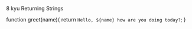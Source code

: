 8 kyu
Returning Strings

function greet(name){
  return  `Hello, ${name} how are you doing today?`;
}
